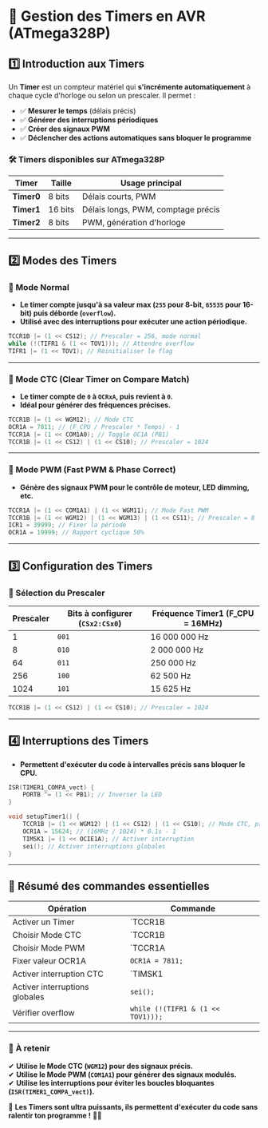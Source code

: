 # 📌 Gestion des Timers en AVR (ATmega328P)

## 1️⃣ Introduction aux Timers
Un **Timer** est un compteur matériel qui **s'incrémente automatiquement** à chaque cycle d'horloge ou selon un prescaler. Il permet :
- ✅ **Mesurer le temps** (délais précis)
- ✅ **Générer des interruptions périodiques**
- ✅ **Créer des signaux PWM**
- ✅ **Déclencher des actions automatiques sans bloquer le programme**

### 🛠 **Timers disponibles sur ATmega328P**  
| **Timer**  | **Taille** | **Usage principal**       |
|-----------|-----------|----------------------|
| **Timer0** | 8 bits    | Délais courts, PWM  |
| **Timer1** | 16 bits   | Délais longs, PWM, comptage précis |
| **Timer2** | 8 bits    | PWM, génération d'horloge |

---

## 2️⃣ Modes des Timers

### 📌 Mode Normal
- **Le timer compte jusqu'à sa valeur max (`255` pour 8-bit, `65535` pour 16-bit) puis déborde (`overflow`).**
- **Utilisé avec des interruptions pour exécuter une action périodique.**

```c
TCCR1B |= (1 << CS12); // Prescaler = 256, mode normal
while (!(TIFR1 & (1 << TOV1))); // Attendre overflow
TIFR1 |= (1 << TOV1); // Réinitialiser le flag
```

---

### 📌 Mode CTC (Clear Timer on Compare Match)
- **Le timer compte de `0` à `OCRxA`, puis revient à `0`.**
- **Idéal pour générer des fréquences précises.**

```c
TCCR1B |= (1 << WGM12); // Mode CTC
OCR1A = 7811; // (F_CPU / Prescaler * Temps) - 1
TCCR1A |= (1 << COM1A0); // Toggle OC1A (PB1)
TCCR1B |= (1 << CS12) | (1 << CS10); // Prescaler = 1024
```

---

### 📌 Mode PWM (Fast PWM & Phase Correct)
- **Génère des signaux PWM pour le contrôle de moteur, LED dimming, etc.**

```c
TCCR1A |= (1 << COM1A1) | (1 << WGM11); // Mode Fast PWM
TCCR1B |= (1 << WGM12) | (1 << WGM13) | (1 << CS11); // Prescaler = 8
ICR1 = 39999; // Fixer la période
OCR1A = 19999; // Rapport cyclique 50%
```

---

## 3️⃣ Configuration des Timers

### 📌 Sélection du Prescaler

| **Prescaler** | **Bits à configurer (`CSx2:CSx0`)** | **Fréquence Timer1 (F_CPU = 16MHz)** |
|-------------|-------------------|----------------------|
| 1          | `001`              | 16 000 000 Hz |
| 8          | `010`              | 2 000 000 Hz |
| 64         | `011`              | 250 000 Hz |
| 256        | `100`              | 62 500 Hz |
| 1024       | `101`              | 15 625 Hz |

```c
TCCR1B |= (1 << CS12) | (1 << CS10); // Prescaler = 1024
```

---

## 4️⃣ Interruptions des Timers
- **Permettent d'exécuter du code à intervalles précis sans bloquer le CPU.**

```c
ISR(TIMER1_COMPA_vect) {
    PORTB ^= (1 << PB1); // Inverser la LED
}

void setupTimer1() {
    TCCR1B |= (1 << WGM12) | (1 << CS12) | (1 << CS10); // Mode CTC, prescaler 1024
    OCR1A = 15624; // (16MHz / 1024) * 0.1s - 1
    TIMSK1 |= (1 << OCIE1A); // Activer interruption
    sei(); // Activer interruptions globales
}
```

---

## 🚀 Résumé des commandes essentielles

| **Opération**                     | **Commande**                         |
|----------------------------------|---------------------------------|
| Activer un Timer                 | `TCCR1B |= (1 << CS12);`       |
| Choisir Mode CTC                  | `TCCR1B |= (1 << WGM12);`      |
| Choisir Mode PWM                  | `TCCR1A |= (1 << WGM10) | (1 << COM1A1);` |
| Fixer valeur OCR1A                | `OCR1A = 7811;`                |
| Activer interruption CTC          | `TIMSK1 |= (1 << OCIE1A);`     |
| Activer interruptions globales    | `sei();`                       |
| Vérifier overflow                 | `while (!(TIFR1 & (1 << TOV1)));` |

---

### 🚀 **À retenir**
✔ **Utilise le Mode CTC (`WGM12`) pour des signaux précis.**  
✔ **Utilise le Mode PWM (`COM1A1`) pour générer des signaux modulés.**  
✔ **Utilise les interruptions pour éviter les boucles bloquantes (`ISR(TIMER1_COMPA_vect)`).**  

📌 **Les Timers sont ultra puissants, ils permettent d'exécuter du code sans ralentir ton programme !** 🚀😃


